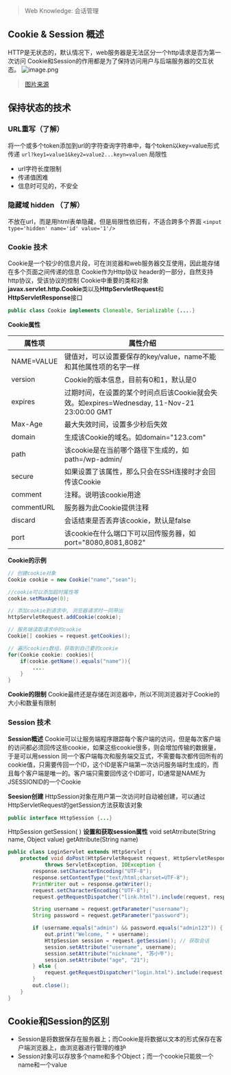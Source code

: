 > Web Knowledge: 会话管理

## Cookie & Session 概述
HTTP是无状态的，默认情况下，web服务器是无法区分一个http请求是否为第一次访问
Cookie和Session的作用都是为了保持访问用户与后端服务器的交互状态。
![image.png](_assets/Cookie%20&%20Seesion/1637565097012-4c1af18d-e5ea-44a1-b1ba-33fab3f7cbb4.png)
> [图片来源](https://mt5718214.medium.com/cookie-%E5%92%8C-session-%E7%A9%B6%E7%AB%9F%E6%98%AF%E4%BB%80%E9%BA%BC-%E4%BB%A5%E5%8F%8A%E5%A6%82%E4%BD%95%E5%9C%A8express%E4%B8%AD%E5%AF%A6%E4%BD%9C-9697934ca24f)

## 保持状态的技术
### URL重写（了解）
将一个或多个token添加到url的字符查询字符串中，每个token以key=value形式传递
`url?key1=value1&key2=value2...keyn=valuen`
局限性

- url字符长度限制
- 传递值困难
- 信息时可见的，不安全
### 隐藏域 hidden （了解）
不放在url，而是用html表单隐藏，但是局限性依旧有，不适合跨多个界面
`<input type='hidden' name='id' value='1'/>`
### Cookie 技术
Cookie是一个较少的信息片段，可在浏览器和web服务器交互使用，因此能存储在多个页面之间传递的信息
Cookie作为Http协议 header的一部分，自然支持http协议，受该协议的控制
Cookie中重要的类和对象 **javax.servlet.http.Cookie**类以及**HttpServletRequest**和**HttpServletResponse**接口
```java
public class Cookie implements Cloneable, Serializable {....}
```
**Cookie属性**

| 属性项 | 属性介绍 |
| --- | --- |
| NAME=VALUE | 键值对，可以设置要保存的key/value，name不能和其他属性项的名字一样 |
| version | Cookie的版本信息，目前有0和1，默认是0 |
| expires | 过期时间，在设置的某个时间点后该Cookie就会失效。如expires=Wednesday, 11-Nov-21 23:00:00 GMT |
| Max-Age | 最大失效时间，设置多少秒后失效 |
| domain | 生成该Cookie的域名。如domain="123.com" |
| path | 该cookie是在当前哪个路径下生成的，如path=/wp-admin/ |
| secure | 如果设置了该属性，那么只会在SSH连接时才会回传该Cookie |
| comment | 注释。说明该cookie用途 |
| commentURL | 服务器为此Cookie提供注释 |
| discard | 会话结束是否丢弃该cookie，默认是false |
| port | 该cookie在什么端口下可以回传服务器，如port="8080,8081,8082" |

**Cookie的示例**
```java
// 创建cookie对象
Cookie cookie = new Cookie("name","sean");

//cookie可以添加超时属性等
cookie.setMaxAge(0);

// 添加cookie到请求中, 浏览器请求时一同带出
httpServletRequest.addCookie(cookie);

// 服务端读取请求中的cookie
Cookie[] cookies = request.getCookies();

// 遍历cookies数组，获取到自己要的cookie
for(Cookie cookie: cookies){
    if(cookie.getName().equals("name")){
    	....
    }
}
```
**Cookie的限制**
Cookie最终还是存储在浏览器中，所以不同浏览器对于Cookie的大小和数量有限制
### Session 技术
**Session概述**
Cookie可以让服务端程序跟踪每个客户端的访问，但是每次客户端的访问都必须回传这些cookie，如果这些cookie很多，则会增加传输的数据量，于是可以用session
同一个客户端每次和服务端交互式，不需要每次都传回所有的cookie值，只需要传回一个ID，这个ID是客户端第一次访问服务端时生成的，而且每个客户端是唯一的。客户端只需要回传这个ID即可，ID通常是NAME为
JSESSIONID的一个Cookie

**Seesion创建**
HttpSession对象在用户第一次访问时自动被创建，可以通过HttpServletRequest的getSession方法获取该对象
```java
public interface HttpSession {...}
```
HttpSession getSession( )
**设置和获取session属性**
void setAtrribute(String name, Object value)
getAttribute(String name)
```java
public class LoginServlet extends HttpServlet {
    protected void doPost(HttpServletRequest request, HttpServletResponse response)
            throws ServletException, IOException {
        response.setCharacterEncoding("UTF-8");
        response.setContentType("text/html;charset=UTF-8");
        PrintWriter out = response.getWriter();
        request.setCharacterEncoding("UTF-8");
        request.getRequestDispatcher("link.html").include(request, response);

        String username = request.getParameter("username");
        String password = request.getParameter("password");

        if (username.equals("admin") && password.equals("admin123")) {
            out.print("Welcome, " + username);
            HttpSession session = request.getSession(); // 获取会话
            session.setAttribute("username", username);
            session.setAttribute("nickname", "苏小牛");
            session.setAttribute("age", "21");
        } else { 
            request.getRequestDispatcher("login.html").include(request, response);
        }
        out.close();
    }
}
```
## Cookie和Session的区别

- Session是将数据保存在服务器上；而Cookie是将数据以文本的形式保存在客户端浏览器上，由浏览器进行管理的维护
- Session对象可以存放多个name和多个Object；而一个cookie只能放一个name和一个value

